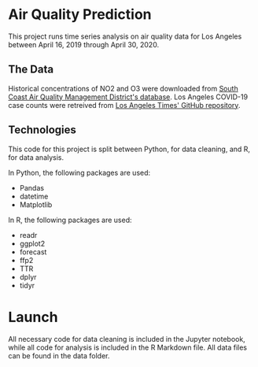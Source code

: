 # Air Quality Prediction

This project runs time series analysis on air quality data for Los Angeles between April 16, 2019 through April 30, 2020.  

## The Data

Historical concentrations of NO2 and O3 were downloaded from [South Coast Air Quality Management District's database](https://xappprod.aqmd.gov/aqdetail/AirQuality/HistoricalData). Los Angeles COVID-19 case counts were retreived from [Los Angeles Times' GitHub repository](https://github.com/datadesk/california-coronavirus-data). 


## Technologies

This code for this project is split between Python, for data cleaning, and R, for data analysis. 

In Python, the following packages are used:
 - Pandas
 - datetime
 - Matplotlib
 
In R, the following packages are used:
 - readr
 - ggplot2
 - forecast
 - ffp2
 - TTR
 - dplyr
 - tidyr
 
# Launch

All necessary code for data cleaning is included in the Jupyter notebook, while all code for analysis is included in the R Markdown file. All data files can be found in the data folder. 
